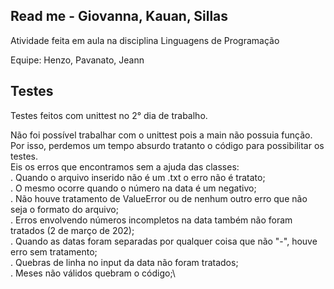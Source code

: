 ## Read me - Giovanna, Kauan, Sillas

Atividade feita em aula na disciplina Linguagens de Programação

Equipe: Henzo, Pavanato, Jeann

## Testes

Testes feitos com unittest no 2° dia de trabalho.

Não foi possível trabalhar com o unittest pois a main não possuia função. Por isso, perdemos um tempo absurdo tratanto o código para possibilitar os testes.\
Eis os erros que encontramos sem a ajuda das classes:\
 . Quando o arquivo inserido não é um .txt o erro não é tratato;\
 . O mesmo ocorre quando o número na data é um negativo;\
 . Não houve tratamento de ValueError ou de nenhum outro erro que não seja o formato do arquivo;\
 . Erros envolvendo números incompletos na data também não foram tratados (2 de março de 202);\
 . Quando as datas foram separadas por qualquer coisa que não "-", houve erro sem tratamento;\
 . Quebras de linha no input da data não foram tratados;\
 . Meses não válidos quebram o código;\


